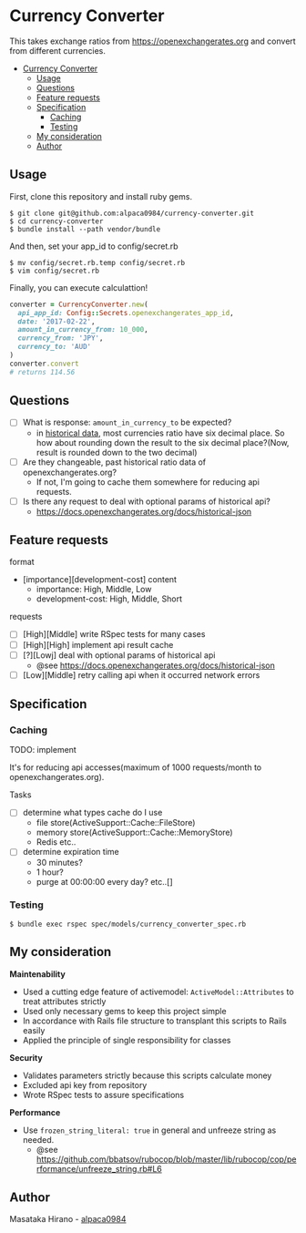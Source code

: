 # Currency Converter

This takes exchange ratios from https://openexchangerates.org and convert from different currencies.

- [Currency Converter](#currency-converter)
    - [Usage](#usage)
    - [Questions](#questions)
    - [Feature requests](#feature-requests)
    - [Specification](#specification)
        - [Caching](#caching)
        - [Testing](#testing)
    - [My consideration](#my-consideration)
    - [Author](#author)

## Usage

First, clone this repository and install ruby gems.
```console
$ git clone git@github.com:alpaca0984/currency-converter.git
$ cd currency-converter
$ bundle install --path vendor/bundle
```

And then, set your app_id to config/secret.rb
```
$ mv config/secret.rb.temp config/secret.rb
$ vim config/secret.rb
```

Finally, you can execute calculattion!
```ruby
converter = CurrencyConverter.new(
  api_app_id: Config::Secrets.openexchangerates_app_id,
  date: '2017-02-22',
  amount_in_currency_from: 10_000,
  currency_from: 'JPY',
  currency_to: 'AUD'
)
converter.convert
# returns 114.56
```

## Questions

- [ ] What is response: `amount_in_currency_to` be expected?
    - in [historical data](https://docs.openexchangerates.org/docs/historical-json), most currencies ratio have six decimal place. So how about rounding down the result to the six decimal place?(Now, result is rounded down to the two decimal)
- [ ] Are they changeable, past historical ratio data of openexchangerates.org?
    - If not, I'm going to cache them somewhere for reducing api requests.
- [ ] Is there any request to deal with optional params of historical api?
    - https://docs.openexchangerates.org/docs/historical-json

## Feature requests

format

- [importance][development-cost] content
    - importance: High, Middle, Low
    - development-cost: High, Middle, Short

requests

- [ ] [High][Middle] write RSpec tests for many cases
- [ ] [High][High] implement api result cache
- [ ] [?][Lowj] deal with optional params of historical api
    - @see https://docs.openexchangerates.org/docs/historical-json
- [ ] [Low][Middle] retry calling api when it occurred network errors

## Specification

### Caching

TODO: implement

It's for reducing api accesses(maximum of 1000 requests/month to openexchangerates.org).

Tasks
- [ ] determine what types cache do I use
    - file store(ActiveSupport::Cache::FileStore)
    - memory store(ActiveSupport::Cache::MemoryStore)
    - Redis etc..
- [ ] determine expiration time
    - 30 minutes?
    - 1 hour?
    - purge at 00:00:00 every day? etc..[]

### Testing

```console
$ bundle exec rspec spec/models/currency_converter_spec.rb
```

## My consideration

__Maintenability__

- Used a cutting edge feature of activemodel: `ActiveModel::Attributes` to treat attributes strictly
- Used only necessary gems to keep this project simple
- In accordance with Rails file structure to transplant this scripts to Rails easily
- Applied the principle of single responsibility for classes

__Security__

- Validates parameters strictly because this scripts calculate money
- Excluded api key from repository
- Wrote RSpec tests to assure specifications

__Performance__

- Use `frozen_string_literal: true` in general and unfreeze string as needed.
    - @see https://github.com/bbatsov/rubocop/blob/master/lib/rubocop/cop/performance/unfreeze_string.rb#L6

## Author

Masataka Hirano - [alpaca0984](https://github.com/alpaca0984)
